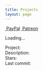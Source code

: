 ```yaml
---
title: Projects
layout: page
---
```


<div id="projects" >
<div class='block-btn'>
    <a class='btn fab fa-paypal' href='https://paypal.me/prahladyeri'>&nbsp;PayPal</a>
    <a class='btn fab fa-patreon' href='https://www.patreon.com/prahladyeri'>&nbsp;Patreon</a>
</div>

<span class="fa-spin">Loading...</span>
</div>
<div class='project-item d-none text-muted'>
	Project: <a href="javascript:" class='name'></a><br>
	Description: <label class='description'></label><br>
	Stars: <label class='stars fas fa-star'></label><br>
	Last commit: <label class='pushed_at'></label><br>
</div>

<script type='module'>
document.addEventListener('DOMContentLoaded', function(){
	console.log('calling event handler:');
	var url = "/uploads/projects.json?" + (+new Date());
	//const response = await fetch(url);
	//const data=  await response.json();

	fetch(url)
	.then(response => response.json())
	.then(data => {
		console.log('fetch worked:', data);
		for(var i=0;i<data.length;i++) {
			var item = document.querySelector('.project-item.d-none').cloneNode(true);
			
			//item.removeClass('d-none');
			item.className = item.className.replace(/\bd-none\b/, "");
			item.querySelector(".name").innerHTML= data[i].name;
			item.querySelector(".name").attributes.href.value= data[i].html_url;
			item.querySelector(".pushed_at").innerHTML = data[i].pushed_at;
			item.querySelector(".description").innerHTML = data[i].description;
			item.querySelector('.stars').innerHTML = " " + data[i].stars;

			document.querySelector("#projects").appendChild(item);
		}
		document.querySelector(".fa-spin").remove();		
	})
});
	
</script>
